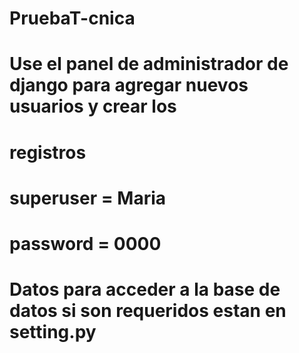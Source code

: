 # PruebaT-cnica

# Use el panel de administrador de django para agregar nuevos usuarios y crear los
# registros 

# superuser = Maria 
# password = 0000
# Datos para acceder a la base de datos si son requeridos estan en setting.py
